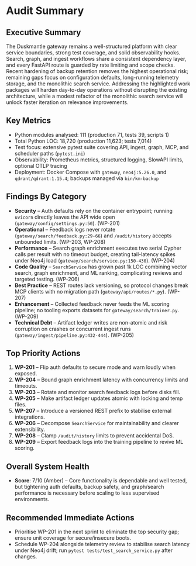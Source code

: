 
# Audit Summary

## Executive Summary
The Duskmantle gateway remains a well-structured platform with clear service boundaries, strong test coverage, and solid observability hooks. Search, graph, and ingest workflows share a consistent dependency layer, and every FastAPI route is guarded by rate limiting and scope checks. Recent hardening of backup retention removes the highest operational risk; remaining gaps focus on configuration defaults, long-running telemetry storage, and the monolithic search service. Addressing the highlighted work packages will harden day-to-day operations without disrupting the existing architecture, while a modest refactor of the monolithic search service will unlock faster iteration on relevance improvements.

## Key Metrics
- Python modules analysed: 111 (production 71, tests 39, scripts 1)
- Total Python LOC: 18,720 (production 11,623; tests 7,014)
- Test focus: extensive pytest suite covering API, ingest, graph, MCP, and scheduler paths (`pytest.ini`)
- Observability: Prometheus metrics, structured logging, SlowAPI limits, optional OTLP tracing
- Deployment: Docker Compose with `gateway`, `neo4j:5.26.0`, and `qdrant/qdrant:1.15.4`; backups managed via `bin/km-backup`

## Findings By Category
- **Security** – Auth defaults rely on the container entrypoint; running `uvicorn` directly leaves the API wide open (`gateway/config/settings.py:50`). (WP-201)
- **Operational** – Feedback logs never rotate (`gateway/search/feedback.py:29-66`) and `/audit/history` accepts unbounded limits. (WP-203, WP-208)
- **Performance** – Search graph enrichment executes two serial Cypher calls per result with no timeout budget, creating tail-latency spikes under Neo4j load (`gateway/search/service.py:150-430`). (WP-204)
- **Code Quality** – `SearchService` has grown past 1k LOC combining vector search, graph enrichment, and ML ranking, complicating reviews and targeted testing. (WP-206)
- **Best Practice** – REST routes lack versioning, so protocol changes break MCP clients with no migration path (`gateway/api/routes/*.py`). (WP-207)
- **Enhancement** – Collected feedback never feeds the ML scoring pipeline; no tooling exports datasets for `gateway/search/trainer.py`. (WP-209)
- **Technical Debt** – Artifact ledger writes are non-atomic and risk corruption on crashes or concurrent ingest runs (`gateway/ingest/pipeline.py:432-444`). (WP-205)

## Top Priority Actions
1. **WP-201** – Flip auth defaults to secure mode and warn loudly when exposed.
2. **WP-204** – Bound graph enrichment latency with concurrency limits and timeouts.
3. **WP-203** – Rotate and monitor search feedback logs before disks fill.
4. **WP-205** – Make artifact ledger updates atomic with locking and temp files.
5. **WP-207** – Introduce a versioned REST prefix to stabilise external integrations.
6. **WP-206** – Decompose `SearchService` for maintainability and clearer extensibility.
7. **WP-208** – Clamp `/audit/history` limits to prevent accidental DoS.
8. **WP-209** – Export feedback logs into the training pipeline to revive ML scoring.

## Overall System Health
- **Score**: 7/10 (Amber) – Core functionality is dependable and well tested, but tightening auth defaults, backup safety, and graph/search performance is necessary before scaling to less supervised environments.

## Recommended Immediate Actions
- Prioritise WP-201 in the next sprint to eliminate the top security gap; ensure unit coverage for secure/insecure boots.
- Schedule WP-204 alongside telemetry review to stabilise search latency under Neo4j drift; run `pytest tests/test_search_service.py` after changes.
